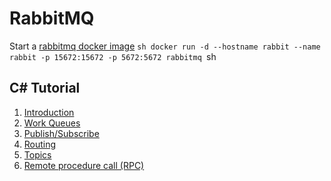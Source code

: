RabbitMQ
========

Start a [rabbitmq docker image](https://hub.docker.com/_/rabbitmq/)
	```sh
	docker run -d --hostname rabbit --name rabbit -p 15672:15672 -p 5672:5672 rabbitmq
	```sh

## C# Tutorial

1. [Introduction](https://www.rabbitmq.com/tutorials/tutorial-one-dotnet.html)
2. [Work Queues](https://www.rabbitmq.com/tutorials/tutorial-two-dotnet.html)
3. [Publish/Subscribe](https://www.rabbitmq.com/tutorials/tutorial-three-dotnet.html)
4. [Routing](https://www.rabbitmq.com/tutorials/tutorial-four-dotnet.html)
5. [Topics](https://www.rabbitmq.com/tutorials/tutorial-five-dotnet.html)
6. [Remote procedure call (RPC)](https://www.rabbitmq.com/tutorials/tutorial-six-dotnet.html)